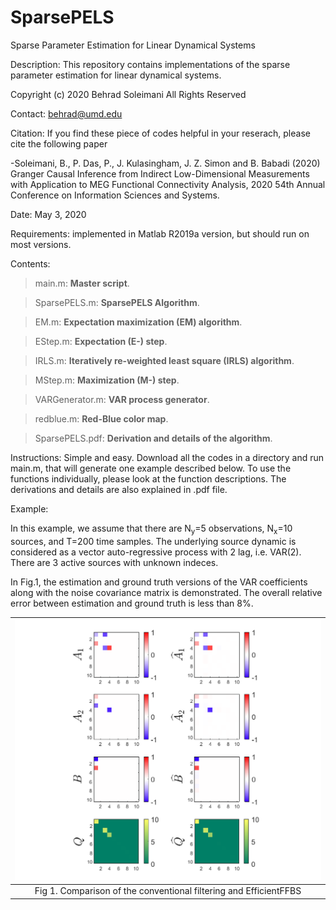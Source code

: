 # SparsePELS
Sparse Parameter Estimation for Linear Dynamical Systems

Description: This repository contains implementations of the sparse parameter estimation for linear dynamical systems.

Copyright (c) 2020 Behrad Soleimani All Rights Reserved

Contact: behrad@umd.edu

Citation: If you find these piece of codes helpful in your reserach, please cite the following paper

-Soleimani, B., P. Das, P., J. Kulasingham, J. Z. Simon and B. Babadi (2020) Granger Causal Inference from Indirect Low-Dimensional Measurements with Application to MEG Functional Connectivity Analysis, 2020 54th Annual Conference on Information Sciences and Systems.

Date: May 3, 2020

Requirements: implemented in Matlab R2019a version, but should run on most versions.

Contents: 
> main.m:       **Master script**. 

> SparsePELS.m:       **SparsePELS Algorithm**. 

> EM.m:       **Expectation maximization (EM) algorithm**.

> EStep.m:       **Expectation (E-) step**.

> IRLS.m:       **Iteratively re-weighted least square (IRLS) algorithm**.

> MStep.m:       **Maximization (M-) step**.

> VARGenerator.m:       **VAR process generator**.

> redblue.m:  **Red-Blue color map**.

> SparsePELS.pdf: **Derivation and details of the algorithm**.

Instructions: Simple and easy. Download all the codes in a directory and run main.m, that will generate one example described below. To use the functions individually, please look at the function descriptions. The derivations and details are also explained in .pdf file.

Example:

In this example, we assume that there are N<sub>y</sub>=5 observations, N<sub>x</sub>=10 sources, and T=200 time samples. The underlying source dynamic is considered as a vector auto-regressive process with 2 lag, i.e. VAR(2). There are 3 active sources with unknown indeces.

In Fig.1, the estimation and ground truth versions of the VAR coefficients along with the noise covariance matrix is demonstrated. The overall relative error between estimation and ground truth is less than 8%. 

| ![](Figs/FullModel.png) | 
|:--:| 
| Fig 1. Comparison of the conventional filtering and EfficientFFBS |

